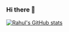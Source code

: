 ### Hi there 👋

<!--
**RahulRewale/RahulRewale** is a ✨ _special_ ✨ repository because its `README.md` (this file) appears on your GitHub profile.

Here are some ideas to get you started:

- 🔭 I’m currently working on ...
- 🌱 I’m currently learning ...
- 👯 I’m looking to collaborate on ...
- 🤔 I’m looking for help with ...
- 💬 Ask me about ...
- 📫 How to reach me: ...
- 😄 Pronouns: ...
- ⚡ Fun fact: ...
-->

[![Rahul's GitHub stats](https://github-readme-stats.vercel.app/api?username=rahulrewale)](https://github.com/anuraghazra/github-readme-stats)

